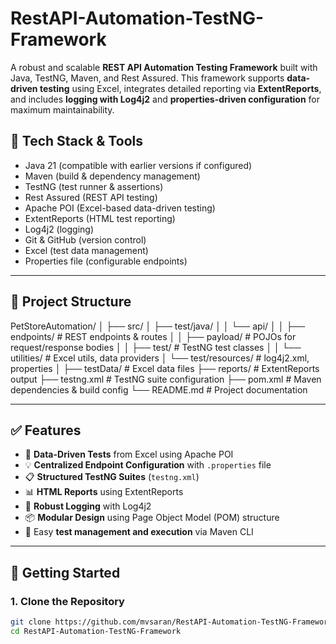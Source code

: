 # RestAPI-Automation-TestNG-Framework

A robust and scalable **REST API Automation Testing Framework** built with Java, TestNG, Maven, and Rest Assured. This framework supports **data-driven testing** using Excel, integrates detailed reporting via **ExtentReports**, and includes **logging with Log4j2** and **properties-driven configuration** for maximum maintainability.

## 🔧 Tech Stack & Tools

- Java 21 (compatible with earlier versions if configured)
- Maven (build & dependency management)
- TestNG (test runner & assertions)
- Rest Assured (REST API testing)
- Apache POI (Excel-based data-driven testing)
- ExtentReports (HTML test reporting)
- Log4j2 (logging)
- Git & GitHub (version control)
- Excel (test data management)
- Properties file (configurable endpoints)

---

## 📁 Project Structure

PetStoreAutomation/
│
├── src/
│ ├── test/java/
│ │ └── api/
│ │ ├── endpoints/ # REST endpoints & routes
│ │ ├── payload/ # POJOs for request/response bodies
│ │ ├── test/ # TestNG test classes
│ │ └── utilities/ # Excel utils, data providers
│ └── test/resources/ # log4j2.xml, properties
│
├── testData/ # Excel data files
├── reports/ # ExtentReports output
├── testng.xml # TestNG suite configuration
├── pom.xml # Maven dependencies & build config
└── README.md # Project documentation


---

## ✅ Features

- 🔁 **Data-Driven Tests** from Excel using Apache POI
- 💡 **Centralized Endpoint Configuration** with `.properties` file
- 📋 **Structured TestNG Suites** (`testng.xml`)
- 📊 **HTML Reports** using ExtentReports
- 🔐 **Robust Logging** with Log4j2
- 📦 **Modular Design** using Page Object Model (POM) structure
- 🧪 Easy **test management and execution** via Maven CLI

---

## 🚀 Getting Started

### 1. Clone the Repository
```bash
git clone https://github.com/mvsaran/RestAPI-Automation-TestNG-Framework.git
cd RestAPI-Automation-TestNG-Framework
